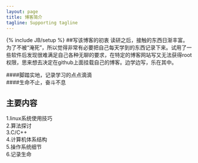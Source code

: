 ```yaml
---
layout: page
title: 博客简介
tagline: Supporting tagline
---
```

{% include JB/setup %}
##写该博客的初衷
读研之后，接触的东西日渐丰富。为了不被“淹死”，所以觉得非常有必要把自己每天学到的东西记录下来。试用了一些软件后发现很难满足自己各种无聊的要求，在特定的博客网站写又无法获得root权限，思来想去决定在github上面挂载自己的博客。边学边写，乐在其中。  

####脚踏实地，记录学习的点点滴滴  
####生命不止，奋斗不息  

## 主要内容  
  1.linux系统使用技巧  
  2.算法探讨  
  3.C/C++  
  4.计算机体系结构  
  5.操作系统细节  
  6.记录生命




